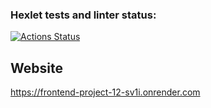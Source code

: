 ### Hexlet tests and linter status:
[![Actions Status](https://github.com/AntonGalygo/frontend-project-12/actions/workflows/hexlet-check.yml/badge.svg)](https://github.com/AntonGalygo/frontend-project-12/actions)

## Website

https://frontend-project-12-sv1i.onrender.com